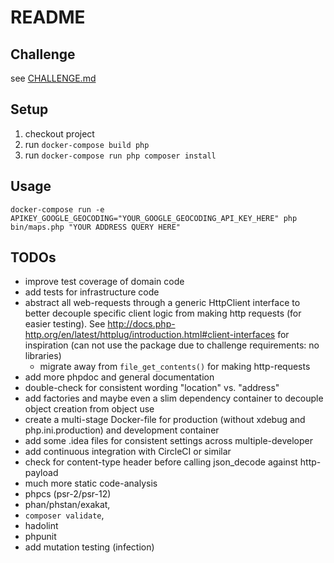 # README

## Challenge

see [CHALLENGE.md](CHALLENGE.md)

## Setup

1. checkout project
2. run `docker-compose build php`
3. run `docker-compose run php composer install`

## Usage
`docker-compose run -e APIKEY_GOOGLE_GEOCODING="YOUR_GOOGLE_GEOCODING_API_KEY_HERE" php bin/maps.php "YOUR ADDRESS QUERY HERE"`

## TODOs
* improve test coverage of domain code
* add tests for infrastructure code
* abstract all web-requests through a generic HttpClient interface to better decouple specific client
logic from making http requests (for easier testing). See http://docs.php-http.org/en/latest/httplug/introduction.html#client-interfaces
for inspiration (can not use the package due to challenge requirements: no libraries)
  * migrate away from `file_get_contents()` for making http-requests
* add more phpdoc and general documentation
* double-check for consistent wording "location" vs. "address"
* add factories and maybe even a slim dependency container to decouple object creation from object use
* create a multi-stage Docker-file for production (without xdebug and php.ini.production) and development container
* add some .idea files for consistent settings across multiple-developer
* add continuous integration with CircleCI or similar
* check for content-type header before calling json_decode against http-payload
* much more static code-analysis
 * phpcs (psr-2/psr-12)
 * phan/phstan/exakat,
 * `composer validate`,
 * hadolint
 * phpunit
* add mutation testing (infection)
